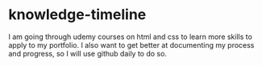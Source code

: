 # knowledge-timeline
I am going through udemy courses on html and css to learn more skills to apply to my portfolio. I also want to get better at documenting my process and progress, so I will use github daily to do so.
